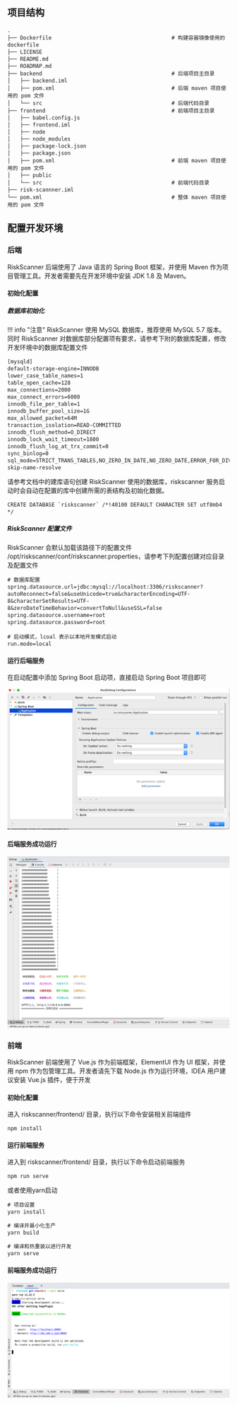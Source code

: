 ## 项目结构

```
.
├── Dockerfile                                      # 构建容器镜像使用的 dockerfile
├── LICENSE
├── README.md
├── ROADMAP.md
├── backend                                         # 后端项目主目录
│   ├── backend.iml
│   ├── pom.xml                                     # 后端 maven 项目使用的 pom 文件
│   └── src                                         # 后端代码目录
├── frontend                                        # 前端项目主目录
│   ├── babel.config.js
│   ├── frontend.iml
│   ├── node
│   ├── node_modules
│   ├── package-lock.json
│   ├── package.json
│   ├── pom.xml                                     # 前端 maven 项目使用的 pom 文件
│   ├── public
│   └── src                                         # 前端代码目录
├── risk-scannner.iml
└── pom.xml                                         # 整体 maven 项目使用的 pom 文件
```

## 配置开发环境

### 后端
RiskScanner 后端使用了 Java 语言的 Spring Boot 框架，并使用 Maven 作为项目管理工具。开发者需要先在开发环境中安装 JDK 1.8 及 Maven。

#### 初始化配置

##### 数据库初始化

!!! info "注意"
    RiskScanner 使用 MySQL 数据库，推荐使用 MySQL 5.7 版本。同时 RiskScanner 对数据库部分配置项有要求，请参考下附的数据库配置，修改开发环境中的数据库配置文件

```
[mysqld]
default-storage-engine=INNODB
lower_case_table_names=1
table_open_cache=128
max_connections=2000
max_connect_errors=6000
innodb_file_per_table=1
innodb_buffer_pool_size=1G
max_allowed_packet=64M
transaction_isolation=READ-COMMITTED
innodb_flush_method=O_DIRECT
innodb_lock_wait_timeout=1800
innodb_flush_log_at_trx_commit=0
sync_binlog=0
sql_mode=STRICT_TRANS_TABLES,NO_ZERO_IN_DATE,NO_ZERO_DATE,ERROR_FOR_DIVISION_BY_ZERO,NO_AUTO_CREATE_USER,NO_ENGINE_SUBSTITUTION
skip-name-resolve
```

请参考文档中的建库语句创建 RiskScanner 使用的数据库，riskscanner 服务启动时会自动在配置的库中创建所需的表结构及初始化数据。
```mysql
CREATE DATABASE `riskscanner` /*!40100 DEFAULT CHARACTER SET utf8mb4 */
```

##### RiskScanner 配置文件
RiskScanner 会默认加载该路径下的配置文件 /opt/riskscanner/conf/riskscanner.properties，请参考下列配置创建对应目录及配置文件

```
# 数据库配置
spring.datasource.url=jdbc:mysql://localhost:3306/riskscanner?autoReconnect=false&useUnicode=true&characterEncoding=UTF-8&characterSetResults=UTF-8&zeroDateTimeBehavior=convertToNull&useSSL=false
spring.datasource.username=root
spring.datasource.password=root

# 启动模式，lcoal 表示以本地开发模式启动
run.mode=local
```

#### 运行后端服务

在启动配置中添加 Spring Boot 启动项，直接启动 Spring Boot 项目即可

![server-start](./img/quickstart/start.png)

#### 后端服务成功运行

![server-start](./img/quickstart/back-start.png)

### 前端
RiskScanner 前端使用了 Vue.js 作为前端框架，ElementUI 作为 UI 框架，并使用 npm 作为包管理工具。开发者请先下载 Node.js 作为运行环境，IDEA 用户建议安装 Vue.js 插件，便于开发

#### 初始化配置
进入 riskscanner/frontend/ 目录，执行以下命令安装相关前端组件
```
npm install
```

#### 运行前端服务
进入到 riskscanner/frontend/ 目录，执行以下命令启动前端服务
```
npm run serve
```

或者使用yarn启动
```
# 项目设置
yarn install
```

```
# 编译并最小化生产
yarn build
```

```
# 编译和热重装以进行开发
yarn serve
```
#### 前端服务成功运行

![server-start](./img/quickstart/front-start.png)